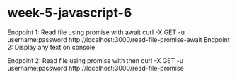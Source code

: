 # week-5-javascript-6

Endpoint 1: Read file using promise with await
curl -X GET -u username:password http://localhost:3000/read-file-promise-await
Endpoint 2: Display any text on console

Endpoint 2: Read file using promise with then
curl -X GET -u username:password http://localhost:3000/read-file-promise
